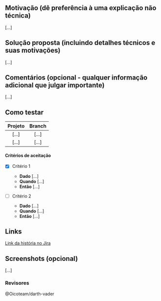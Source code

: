 ## Motivação (dê preferência à uma explicação não técnica)

[...]

## Solução proposta (incluindo detalhes técnicos e suas motivações)

[...]

## Comentários (opcional - qualquer informação adicional que julgar importante)

[...]

## Como testar

| Projeto       | Branch      |
|:-------------:|:-----------:|
| [...]         | [...]       |
| [...]         | [...]       |

#### Critérios de aceitação

* [x] Critério 1
  - **Dado**   [...]
  - **Quando** [...]
  - **Então**  [...]

* [ ] Critério 2
  - **Dado**   [...]
  - **Quando** [...]
  - **Então**  [...]

## Links

[Link da história no Jira](https://oico.atlassian.net/jira/software/projects/CAPP/boards/6?selectedIssue=[NUMERO-DO-CARD])

## Screenshots (opcional)

[...]

### Revisores

@Oicoteam/darth-vader
